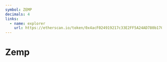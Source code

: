 ```yaml
---
symbol: ZEMP
decimals: 4
links:
  - name: explorer
    url: https://etherscan.io/token/0x4acF024919217c33E2FF5A24AD780b1709eB3361
---
```


# Zemp
